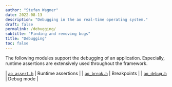 ```yaml
---
author: "Stefan Wagner"
date: 2022-08-13
description: "Debugging in the ao real-time operating system."
draft: false
permalink: /debugging/
subtitle: "Finding and removing bugs"
title: "Debugging"
toc: false
---
```


The following modules support the debugging of an application. Especially, runtime assertions are extensively used throughout the framework.

| [`ao_assert.h`](ao/ao_assert.h.md) | Runtime assertions |
| [`ao_break.h`](ao/ao_break.h.md) | Breakpoints |
| [`ao_debug.h`](ao/ao_debug.h.md) | Debug mode |
